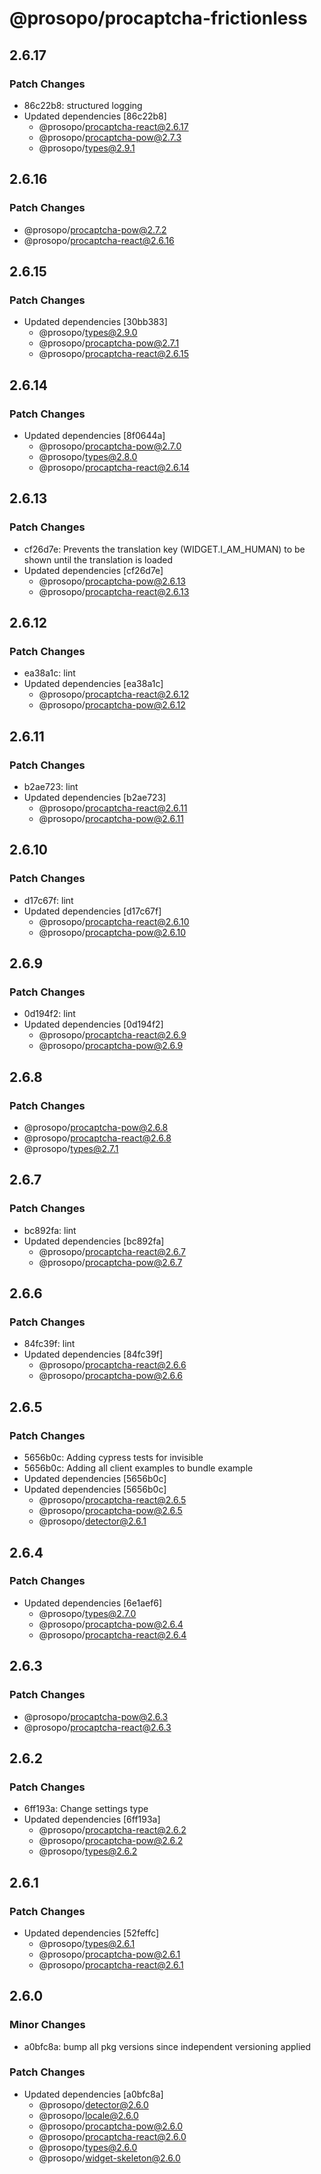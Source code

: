 # @prosopo/procaptcha-frictionless

## 2.6.17
### Patch Changes

- 86c22b8: structured logging
- Updated dependencies [86c22b8]
  - @prosopo/procaptcha-react@2.6.17
  - @prosopo/procaptcha-pow@2.7.3
  - @prosopo/types@2.9.1

## 2.6.16
### Patch Changes

  - @prosopo/procaptcha-pow@2.7.2
  - @prosopo/procaptcha-react@2.6.16

## 2.6.15
### Patch Changes

- Updated dependencies [30bb383]
  - @prosopo/types@2.9.0
  - @prosopo/procaptcha-pow@2.7.1
  - @prosopo/procaptcha-react@2.6.15

## 2.6.14
### Patch Changes

- Updated dependencies [8f0644a]
  - @prosopo/procaptcha-pow@2.7.0
  - @prosopo/types@2.8.0
  - @prosopo/procaptcha-react@2.6.14

## 2.6.13
### Patch Changes

- cf26d7e: Prevents the translation key (WIDGET.I_AM_HUMAN) to be shown until the translation is loaded
- Updated dependencies [cf26d7e]
  - @prosopo/procaptcha-pow@2.6.13
  - @prosopo/procaptcha-react@2.6.13

## 2.6.12

### Patch Changes

- ea38a1c: lint
- Updated dependencies [ea38a1c]
  - @prosopo/procaptcha-react@2.6.12
  - @prosopo/procaptcha-pow@2.6.12

## 2.6.11

### Patch Changes

- b2ae723: lint
- Updated dependencies [b2ae723]
  - @prosopo/procaptcha-react@2.6.11
  - @prosopo/procaptcha-pow@2.6.11

## 2.6.10

### Patch Changes

- d17c67f: lint
- Updated dependencies [d17c67f]
  - @prosopo/procaptcha-react@2.6.10
  - @prosopo/procaptcha-pow@2.6.10

## 2.6.9

### Patch Changes

- 0d194f2: lint
- Updated dependencies [0d194f2]
  - @prosopo/procaptcha-react@2.6.9
  - @prosopo/procaptcha-pow@2.6.9

## 2.6.8

### Patch Changes

- @prosopo/procaptcha-pow@2.6.8
- @prosopo/procaptcha-react@2.6.8
- @prosopo/types@2.7.1

## 2.6.7

### Patch Changes

- bc892fa: lint
- Updated dependencies [bc892fa]
  - @prosopo/procaptcha-react@2.6.7
  - @prosopo/procaptcha-pow@2.6.7

## 2.6.6

### Patch Changes

- 84fc39f: lint
- Updated dependencies [84fc39f]
  - @prosopo/procaptcha-react@2.6.6
  - @prosopo/procaptcha-pow@2.6.6

## 2.6.5

### Patch Changes

- 5656b0c: Adding cypress tests for invisible
- 5656b0c: Adding all client examples to bundle example
- Updated dependencies [5656b0c]
- Updated dependencies [5656b0c]
  - @prosopo/procaptcha-react@2.6.5
  - @prosopo/procaptcha-pow@2.6.5
  - @prosopo/detector@2.6.1

## 2.6.4

### Patch Changes

- Updated dependencies [6e1aef6]
  - @prosopo/types@2.7.0
  - @prosopo/procaptcha-pow@2.6.4
  - @prosopo/procaptcha-react@2.6.4

## 2.6.3

### Patch Changes

- @prosopo/procaptcha-pow@2.6.3
- @prosopo/procaptcha-react@2.6.3

## 2.6.2

### Patch Changes

- 6ff193a: Change settings type
- Updated dependencies [6ff193a]
  - @prosopo/procaptcha-react@2.6.2
  - @prosopo/procaptcha-pow@2.6.2
  - @prosopo/types@2.6.2

## 2.6.1

### Patch Changes

- Updated dependencies [52feffc]
  - @prosopo/types@2.6.1
  - @prosopo/procaptcha-pow@2.6.1
  - @prosopo/procaptcha-react@2.6.1

## 2.6.0

### Minor Changes

- a0bfc8a: bump all pkg versions since independent versioning applied

### Patch Changes

- Updated dependencies [a0bfc8a]
  - @prosopo/detector@2.6.0
  - @prosopo/locale@2.6.0
  - @prosopo/procaptcha-pow@2.6.0
  - @prosopo/procaptcha-react@2.6.0
  - @prosopo/types@2.6.0
  - @prosopo/widget-skeleton@2.6.0
